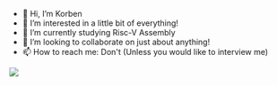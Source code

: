 - 👋 Hi, I’m Korben
- 👀 I’m interested in a little bit of everything!
- 🌱 I’m currently studying Risc-V Assembly
- 💞️ I’m looking to collaborate on just about anything!
- 📫 How to reach me: Don't (Unless you would like to interview me)

![](https://raw.githubusercontent.com/korbexmachina/korbexmachina-github-stats/master/generated/overview.svg#gh-dark-mode-only)
